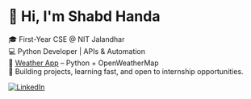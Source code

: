 # 👋 Hi, I'm Shabd Handa

🎓 First-Year CSE @ NIT Jalandhar  
💻 Python Developer | APIs & Automation  
📁 [Weather App](https://github.com/shabdhanda/weather-app) – Python + OpenWeatherMap  
🚀 Building projects, learning fast, and open to internship opportunities.

[![LinkedIn](https://img.shields.io/badge/LinkedIn-blue?logo=linkedin)](https://www.linkedin.com/in/shabd-handa-0161a9370/)

